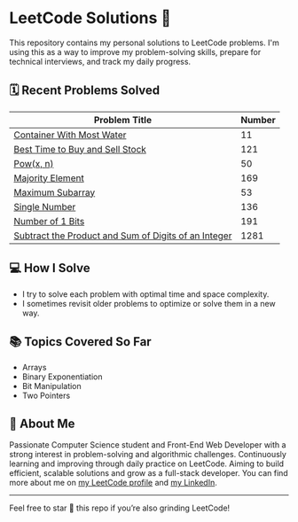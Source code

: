 # LeetCode Solutions 🧠

This repository contains my personal solutions to LeetCode problems. I'm using this as a way to improve my problem-solving skills, prepare for technical interviews, and track my daily progress.

## 🗓️ Recent Problems Solved

| Problem Title                                      | Number |
|---------------------------------------------------|--------|
| [Container With Most Water](https://leetcode.com/problems/container-with-most-water/)               | 11 |
| [Best Time to Buy and Sell Stock](https://leetcode.com/problems/best-time-to-buy-and-sell-stock/)   | 121 |
| [Pow(x, n)](https://leetcode.com/problems/powx-n/)                                                  | 50 |
| [Majority Element](https://leetcode.com/problems/majority-element/)                                 | 169 |
| [Maximum Subarray](https://leetcode.com/problems/maximum-subarray/)                                 | 53 |
| [Single Number](https://leetcode.com/problems/single-number/)                                       | 136 |
| [Number of 1 Bits](https://leetcode.com/problems/number-of-1-bits/)                                 | 191 |
| [Subtract the Product and Sum of Digits of an Integer](https://leetcode.com/problems/subtract-the-product-and-sum-of-digits-of-an-integer/) | 1281 |

## 💻 How I Solve

- I try to solve each problem with optimal time and space complexity.
- I sometimes revisit older problems to optimize or solve them in a new way.

## 📚 Topics Covered So Far

- Arrays
- Binary Exponentiation
- Bit Manipulation
- Two Pointers

## 🚀 About Me

Passionate Computer Science student and Front-End Web Developer with a strong interest in problem-solving and algorithmic challenges. Continuously learning and improving through daily practice on LeetCode. Aiming to build efficient, scalable solutions and grow as a full-stack developer. You can find more about me on [my LeetCode profile](https://leetcode.com/u/mdyhakash/) and [my LinkedIn](https://www.linkedin.com/in/mdyhakash/).

---

Feel free to star 🌟 this repo if you’re also grinding LeetCode!

